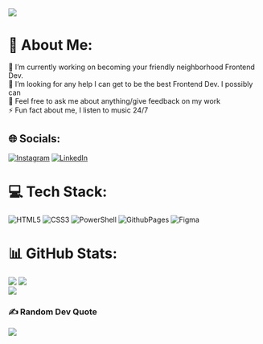 [![](https://visitcount.itsvg.in/api?id=JuanTwoFour&icon=10&color=10)](https://visitcount.itsvg.in)
---

# 💫 About Me:
🔭 I’m currently working on becoming your friendly neighborhood Frontend Dev.<br>🤝 I’m looking for any help I can get to be the best Frontend Dev. I possibly can<br>💬 Feel free to ask me about anything/give feedback on my work<br>⚡ Fun fact about me, I listen to music 24/7

## 🌐 Socials:
[![Instagram](https://img.shields.io/badge/Instagram-%23E4405F.svg?logo=Instagram&logoColor=white)](https://instagram.com/juandosthree) [![LinkedIn](https://img.shields.io/badge/LinkedIn-%230077B5.svg?logo=linkedin&logoColor=white)](https://linkedin.com/in/juan-vega95) 

# 💻 Tech Stack:
![HTML5](https://img.shields.io/badge/html5-%23E34F26.svg?style=for-the-badge&logo=html5&logoColor=white) ![CSS3](https://img.shields.io/badge/css3-%231572B6.svg?style=for-the-badge&logo=css3&logoColor=white) ![PowerShell](https://img.shields.io/badge/PowerShell-%235391FE.svg?style=for-the-badge&logo=powershell&logoColor=white) ![GithubPages](https://img.shields.io/badge/github%20pages-121013?style=for-the-badge&logo=github&logoColor=white) ![Figma](https://img.shields.io/badge/figma-%23F24E1E.svg?style=for-the-badge&logo=figma&logoColor=white)
# 📊 GitHub Stats:
![](https://github-readme-stats.vercel.app/api?username=JuanTwoFour&theme=rose&hide_border=false&include_all_commits=false&count_private=false)
![](https://github-readme-streak-stats.herokuapp.com/?user=JuanTwoFour&theme=rose&hide_border=false)</br>
![](https://github-readme-stats.vercel.app/api/top-langs/?username=JuanTwoFour&theme=rose&hide_border=false&include_all_commits=false&count_private=false&layout=compact)

### ✍️ Random Dev Quote
![](https://quotes-github-readme.vercel.app/api?type=horizontal&theme=radical)

<!-- Proudly created with GPRM ( https://gprm.itsvg.in ) -->

<!---
JuanTwoFour/JuanTwoFour is a ✨ special ✨ repository because its `README.md` (this file) appears on your GitHub profile.
You can click the Preview link to take a look at your changes.
--->

